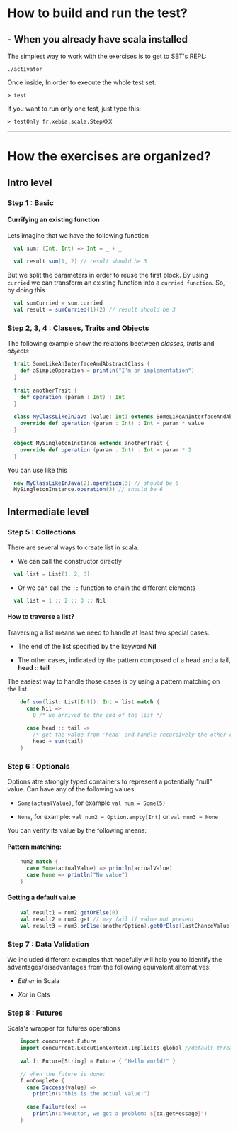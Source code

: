 How to build and run the test?
=============

## - When you already have scala installed 

The simplest way to work with the exercises is to get to SBT's REPL:

    ./activator
    
Once inside, In order to execute the whole test set: 

    > test
    
If you want to run only one test, just type this:

    > testOnly fr.xebia.scala.StepXXX

-----

# How the exercises are organized?

## Intro level

### Step 1 : Basic

#### Currifying an existing function

Lets imagine that we have the following function

```scala
  val sum: (Int, Int) => Int = _ + _
    
  val result sum(1, 2) // result should be 3
```

But we split the parameters in order to reuse the first block. By using `curried` we can transform an existing 
function into a `curried function`. So, by doing this

```scala
  val sumCurried = sum.curried
  val result = sumCurried(1)(2) // result should be 3
```

### Step 2, 3, 4 : Classes, Traits and Objects

The following example show the relations beetween _classes_, _traits_ and _objects_

```scala
  trait SomeLikeAnInterfaceAndAbstractClass {
    def aSimpleOperation = println("I'm an implementation")
  }
    
  trait anotherTrait {
    def operation (param : Int) : Int
  }
    
  class MyClassLikeInJava (value: Int) extends SomeLikeAnInterfaceAndAbstractClass with anotherTrait {
    override def operation (param : Int) : Int = param * value
  }
    
  object MySingletonInstance extends anotherTrait {
    override def operation (param : Int) : Int = param * 2
  }
```

You can use like this

```scala
  new MyClassLikeInJava(2).operation(3) // should be 6
  MySingletonInstance.operation(3) // should be 6
```

## Intermediate level


### Step 5 : Collections

There are several ways to create list in scala.

* We can call the constructor directly

```scala
  val list = List(1, 2, 3)
```

* Or we can call the `::` function to chain the different elements 

```scala
  val list = 1 :: 2 :: 3 :: Nil
```

#### How to traverse a list?

Traversing a list means we need to handle at least two special cases:

* The end of the list specified by the keyword __Nil__

* The other cases, indicated by the pattern composed of a head and a tail, __head :: tail__ 

The easiest way to handle those cases is by using a pattern matching on the list.

```scala
    def sum(list: List[Int]): Int = list match {
      case Nil => 
        0 /* we arrived to the end of the list */
        
      case head :: tail =>
        /* get the value from 'head' and handle recursively the other cases */
        head + sum(tail) 
    }
```

### Step 6 : Optionals

Options atre strongly typed containers to represent a potentially "null" value. Can have any of the following values:
 
 - `Some(actualValue)`, for example `val num = Some(5)`
 
 - `None`, for example: `val num2 = Option.empty[Int]` or `val num3 = None`

You can verify its value by the following means:

#### Pattern matching: 

```scala
    num2 match {
      case Some(actualValue) => println(actualValue)
      case None => println("No value")
    }
```

#### Getting a default value

```scala
    val result1 = num2.getOrElse(0)
    val result2 = num2.get // may fail if value not present
    val result3 = num3.orElse(anotherOption).getOrElse(lastChanceValue)
```

### Step 7 : Data Validation
We included different examples that hopefully will help you to identify the advantages/disadvantages from the following
equivalent alternatives:

- _Either_ in Scala

- _Xor_ in Cats


### Step 8 : Futures

Scala's wrapper for futures operations

```scala
    import concurrent.Future
    import concurrent.ExecutionContext.Implicits.global //default thread pool
    
    val f: Future[String] = Future { "Hello world!" }

    // when the future is done:
    f.onComplete {
      case Success(value) =>
        println(s"this is the actual value!")
        
      case Failure(ex) =>
        println(s"Houston, we got a problem: ${ex.getMessage}")
    }
```
